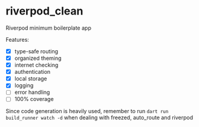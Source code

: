 # riverpod_clean

Riverpod minimum boilerplate app

Features:
- [x] type-safe routing
- [x] organized theming
- [x] internet checking
- [x] authentication
- [x] local storage
- [x] logging
- [ ] error handling
- [ ] 100% coverage

Since code generation is heavily used, remember to run
`dart run build_runner watch -d`
when dealing with freezed, auto_route and riverpod